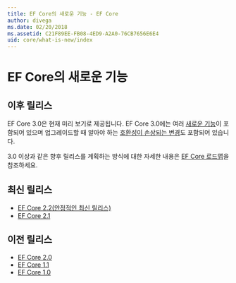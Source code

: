 ```yaml
---
title: EF Core의 새로운 기능 - EF Core
author: divega
ms.date: 02/20/2018
ms.assetid: C21F89EE-FB08-4ED9-A2A0-76CB7656E6E4
uid: core/what-is-new/index
---
```


# <a name="what-is-new-in-ef-core"></a>EF Core의 새로운 기능

## <a name="future-releases"></a>이후 릴리스

EF Core 3.0은 현재 미리 보기로 제공됩니다. EF Core 3.0에는 여러 [새로운 기능](xref:core/what-is-new/ef-core-3.0/features)이 포함되어 있으며 업그레이드할 때 알아야 하는 [호환성이 손상되는 변경](xref:core/what-is-new/ef-core-3.0/breaking-changes)도 포함되어 있습니다.

3.0 이상과 같은 향후 릴리스를 계획하는 방식에 대한 자세한 내용은 [EF Core 로드맵](xref:core/what-is-new/roadmap)을 참조하세요.

## <a name="recent-releases"></a>최신 릴리스

- [EF Core 2.2(안정적인 최신 릴리스)](xref:core/what-is-new/ef-core-2.2)
- [EF Core 2.1](xref:core/what-is-new/ef-core-2.1)

## <a name="past-releases"></a>이전 릴리스

- [EF Core 2.0](xref:core/what-is-new/ef-core-2.0)
- [EF Core 1.1](xref:core/what-is-new/ef-core-1.1)
- [EF Core 1.0](xref:core/what-is-new/ef-core-1.0)
